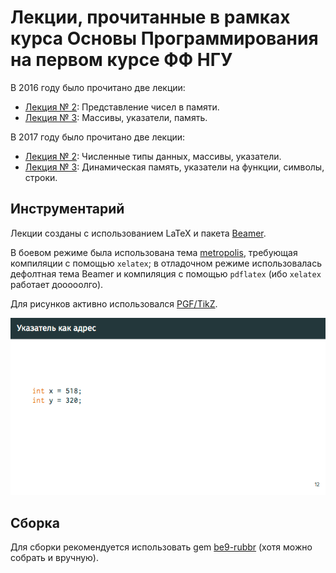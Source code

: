 # Лекции, прочитанные в рамках курса Основы Программирования на первом курсе ФФ НГУ

В 2016 году было прочитано две лекции:

*   [Лекция № 2](https://speakerdeck.com/nsu_op/2-priedstavlieniie-chisiel-v-pamiati):
    Представление чисел в памяти.
*   [Лекция № 3](https://speakerdeck.com/nsu_op/3-massivy-ukazatieli-pamiat):
    Массивы, указатели, память.

В 2017 году было прочитано две лекции:

*   [Лекция № 2](https://speakerdeck.com/nsu_op/2-chisliennyie-tipy-dannykh-massivy-ukazatieli):
    Численные типы данных, массивы, указатели.
*   [Лекция № 3](https://speakerdeck.com/nsu_op/3-dinamichieskaia-pamiat-ukazatieli-na-funktsii-simvoly-stroki):
    Динамическая память, указатели на функции, символы, строки.

## Инструментарий

Лекции созданы с использованием LaTeX и пакета
[Beamer](https://www.ctan.org/pkg/beamer).

В боевом режиме была использована тема
[metropolis](https://github.com/matze/mtheme), требующая компиляции с помощью
`xelatex`; в отладочном режиме использовалась дефолтная тема Beamer и
компиляция с помощью `pdflatex` (ибо `xelatex` работает дооооолго).

Для рисунков активно использовался [PGF/TikZ](https://www.ctan.org/pkg/pgf).

![TikZ demo](https://github.com/cypok/op_lectures/raw/master/resources/tikz-demo.gif)

## Сборка

Для сборки рекомендуется использовать gem
[be9-rubbr](https://rubygems.org/gems/be9-rubbr)
(хотя можно собрать и вручную).
